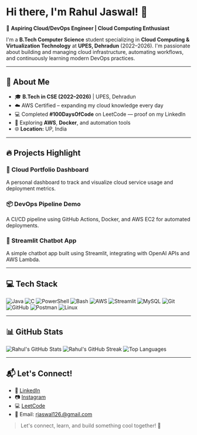 # Hi there, I'm Rahul Jaswal! 👋

🚀 **Aspiring Cloud/DevOps Engineer | Cloud Computing Enthusiast**

I'm a **B.Tech Computer Science** student specializing in **Cloud Computing & Virtualization Technology** at **UPES, Dehradun** (2022–2026). I'm passionate about building and managing cloud infrastructure, automating workflows, and continuously learning modern DevOps practices.

---

## 🌟 About Me
- 🎓 **B.Tech in CSE (2022–2026)** | UPES, Dehradun
- ☁️ AWS Certified – expanding my cloud knowledge every day
- 💻 Completed **#100DaysOfCode** on LeetCode — proof on my LinkedIn
- 🔧 Exploring **AWS**, **Docker**, and automation tools
- 🌐 **Location:** UP, India

---

## 🔥 Projects Highlight

### 🔁 Cloud Portfolio Dashboard
A personal dashboard to track and visualize cloud service usage and deployment metrics.

### 📦 DevOps Pipeline Demo
A CI/CD pipeline using GitHub Actions, Docker, and AWS EC2 for automated deployments.

### 💬 Streamlit Chatbot App
A simple chatbot app built using Streamlit, integrating with OpenAI APIs and AWS Lambda.

---

## 💻 Tech Stack
![Java](https://img.shields.io/badge/-Java-orange?style=flat&logo=java)
![C](https://img.shields.io/badge/-C-blue?style=flat&logo=c)
![PowerShell](https://img.shields.io/badge/-PowerShell-5391FE?style=flat&logo=powershell)
![Bash](https://img.shields.io/badge/-Bash-121011?style=flat&logo=gnu-bash)
![AWS](https://img.shields.io/badge/-AWS-FF9900?style=flat&logo=amazon-aws)
![Streamlit](https://img.shields.io/badge/-Streamlit-FE4B4B?style=flat&logo=streamlit)
![MySQL](https://img.shields.io/badge/-MySQL-4479A1?style=flat&logo=mysql)
![Git](https://img.shields.io/badge/-Git-F05033?style=flat&logo=git)
![GitHub](https://img.shields.io/badge/-GitHub-121011?style=flat&logo=github)
![Postman](https://img.shields.io/badge/-Postman-FF6C37?style=flat&logo=postman)
![Linux](https://img.shields.io/badge/-Linux-black?style=flat&logo=linux)

---

## 📊 GitHub Stats
![Rahul's GitHub Stats](https://github-readme-stats.vercel.app/api?username=Rahul5116&show_icons=true&theme=radical)
![Rahul's GitHub Streak](https://github-readme-streak-stats.herokuapp.com/?user=Rahul5116&theme=radical)
![Top Languages](https://github-readme-stats.vercel.app/api/top-langs/?username=Rahul5116&layout=compact&theme=radical)

---

## 📬 Let's Connect!
- 💼 [LinkedIn](https://www.linkedin.com/in/rahul-jaswal-8a8471262)
- 📷 [Instagram](https://instagram.com/rahul_jaswal.io)
- 💻 [LeetCode](https://leetcode.com/u/jcode126/)
- 📧 Email: rjaswal126.@gmail.com

> Let's connect, learn, and build something cool together! 🚀
